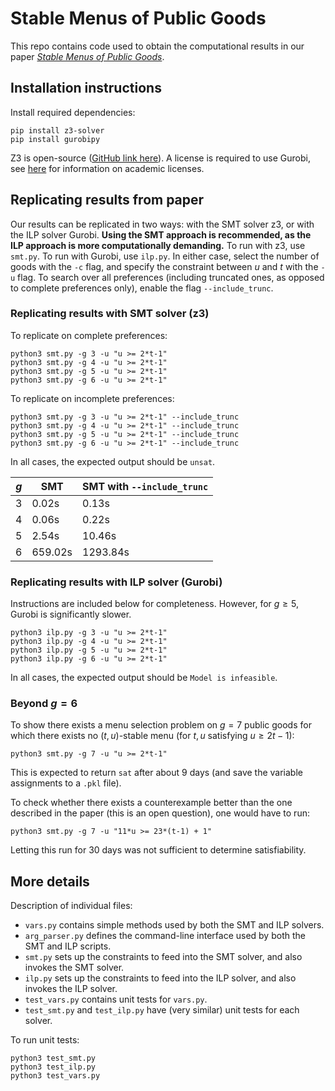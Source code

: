 # Stable Menus of Public Goods

This repo contains code used to obtain the computational results in our paper [*Stable Menus of Public Goods*](https://arxiv.org/abs/2402.11370).

## Installation instructions 

Install required dependencies:

```
pip install z3-solver
pip install gurobipy
```

Z3 is open-source ([GitHub link here](https://github.com/Z3Prover/z3)). A license is required to use Gurobi, see [here](https://www.gurobi.com/academia/academic-program-and-licenses/) for information on academic licenses.

## Replicating results from paper

Our results can be replicated in two ways: with the SMT solver z3, or with the ILP solver Gurobi. **Using the SMT approach is recommended, as the ILP approach is more computationally demanding.** To run with z3, use `smt.py`. To run with Gurobi, use `ilp.py`. In either case, select the number of goods with the `-c` flag, and specify the constraint between $u$ and $t$ with the `-u` flag. To search over all preferences (including truncated ones, as opposed to complete preferences only), enable the flag `--include_trunc`. 

### Replicating results with SMT solver (z3)

To replicate on complete preferences:

```
python3 smt.py -g 3 -u "u >= 2*t-1"
python3 smt.py -g 4 -u "u >= 2*t-1"
python3 smt.py -g 5 -u "u >= 2*t-1"
python3 smt.py -g 6 -u "u >= 2*t-1"
```

To replicate on incomplete preferences:
```
python3 smt.py -g 3 -u "u >= 2*t-1" --include_trunc
python3 smt.py -g 4 -u "u >= 2*t-1" --include_trunc
python3 smt.py -g 5 -u "u >= 2*t-1" --include_trunc
python3 smt.py -g 6 -u "u >= 2*t-1" --include_trunc
```

In all cases, the expected output should be `unsat`. 

| $g$ | SMT      | SMT with `--include_trunc`        |
|---|----------|------------|
| 3 |   0.02s  |  0.13s     |
| 4 |    0.06s |  0.22s     |
| 5 |   2.54s  |    10.46s   |
| 6 |   659.02s      |   1293.84s      |

### Replicating results with ILP solver (Gurobi)

Instructions are included below for completeness. However, for $g \ge 5$, Gurobi is significantly slower. 

```
python3 ilp.py -g 3 -u "u >= 2*t-1"
python3 ilp.py -g 4 -u "u >= 2*t-1"
python3 ilp.py -g 5 -u "u >= 2*t-1"
python3 ilp.py -g 6 -u "u >= 2*t-1"
```
In all cases, the expected output should be `Model is infeasible`. 

### Beyond $g=6$ 

To show there exists a menu selection problem on $g=7$ public goods for which there exists no $(t,u)$-stable menu (for $t,u$ satisfying $u \ge 2t-1$):

```
python3 smt.py -g 7 -u "u >= 2*t-1"
```

This is expected to return `sat` after about 9 days (and save the variable assignments to a `.pkl` file). 

To check whether there exists a counterexample better than the one described in the paper (this is an open question), one would have to run:

```
python3 smt.py -g 7 -u "11*u >= 23*(t-1) + 1"
```

Letting this run for 30 days was not sufficient to determine satisfiability.


## More details

Description of individual files:
- `vars.py` contains simple methods used by both the SMT and ILP solvers. 
- `arg_parser.py` defines the command-line interface used by both the SMT and ILP scripts.
- `smt.py` sets up the constraints to feed into the SMT solver, and also invokes the SMT solver. 
- `ilp.py` sets up the constraints to feed into the ILP solver, and also invokes the ILP solver.
- `test_vars.py` contains unit tests for `vars.py`.
- `test_smt.py` and `test_ilp.py` have (very similar) unit tests for each solver.

To run unit tests:
```
python3 test_smt.py
python3 test_ilp.py
python3 test_vars.py 
```
